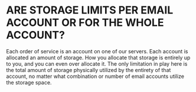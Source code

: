 ﻿# ARE STORAGE LIMITS PER EMAIL ACCOUNT OR FOR THE WHOLE ACCOUNT?

Each order of service is an account on one of our servers. Each account is allocated an amount of storage. How you allocate that storage is entirely up to you, and you can even over allocate it. The only limitation in play here is the total amount of storage physically utilized by the entirety of that account, no matter what combination or number of email accounts utilize the storage space.

